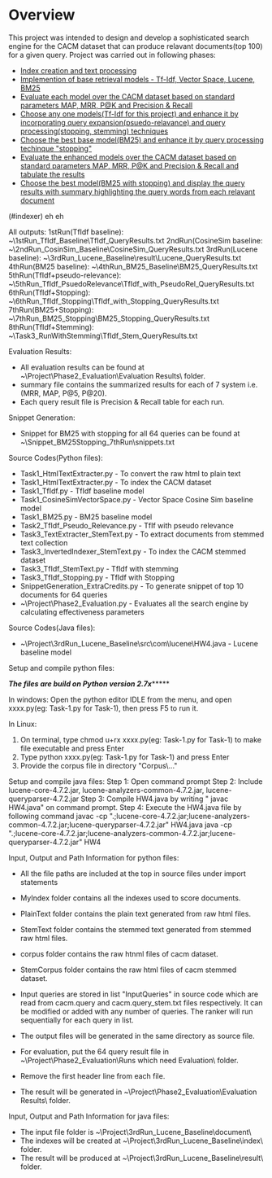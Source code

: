 # Overview
This project was intended to design and develop a sophisticated search engine for the CACM dataset that can produce relavant documents(top 100) for a given query. Project was carried out in following phases:
- [Index creation and text processing](#indexer)
- [Implemention of base retrieval models - Tf-Idf, Vector Space, Lucene, BM25](#base-retrieval-models)
- [Evaluate each model over the CACM dataset based on standard parameters MAP, MRR, P@K and Precision & Recall](#base-evaluation)
- [Choose any one models(Tf-Idf for this project) and enhance it by incorporating query expansion(psuedo-relavance) and query processing(stopping, stemming) techniques](#enhancements)
- [Choose the best base model(BM25) and enhance it by query processing techinque "stopping"](#bm25-stopping)
- [Evaluate the enhanced models over the CACM dataset based on standard parameters MAP, MRR, P@K and Precision & Recall and tabulate the results](#final-evaluation)
- [Choose the best model(BM25 with stopping) and display the query results with summary highlighting the query words from each relavant document](#snippet-generation)

(#indexer)
eh eh

All outputs:
1stRun(TfIdf baseline): ~\1stRun_TfIdf_Baseline\TfIdf_QueryResults.txt
2ndRun(CosineSim baseline: ~\2ndRun_CosinSim_Baseline\CosineSim_QueryResults.txt
3rdRun(Lucene baseline): ~\3rdRun_Lucene_Baseline\result\Lucene_QueryResults.txt
4thRun(BM25 baseline): ~\4thRun_BM25_Baseline\BM25_QueryResults.txt
5thRun(TfIdf+pseudo-relevance): ~\5thRun_TfIdf_PsuedoRelevance\TfIdf_with_PseudoRel_QueryResults.txt
6thRun(TfIdf+Stopping): ~\6thRun_TfIdf_Stopping\TfIdf_with_Stopping_QueryResults.txt
7thRun(BM25+Stopping): ~\7thRun_BM25_Stopping\BM25_Stopping_QueryResults.txt
8thRun(TfIdf+Stemming): ~\Task3_RunWithStemming\TfIdf_Stem_QueryResults.txt

Evaluation Results:
- All evaluation results can be found at ~\Project\Phase2_Evaluation\Evaluation Results\ folder.
- summary file contains the summarized results for each of 7 system i.e. (MRR, MAP, P@5, P@20).
- Each query result file is Precision & Recall table for each run.

Snippet Generation:
- Snippet for BM25 with stopping for all 64 queries can be found at ~\Snippet_BM25Stopping_7thRun\snippets.txt

Source Codes(Python files):
- Task1_HtmlTextExtracter.py - To convert the raw html to plain text
- Task1_HtmlTextExtracter.py - To index the CACM dataset
- Task1_TfIdf.py - TfIdf baseline model
- Task1_CosineSimVectorSpace.py - Vector Space Cosine Sim baseline model
- Task1_BM25.py - BM25 baseline model
- Task2_TfIdf_Pseudo_Relevance.py - TfIf with pseudo relevance
- Task3_TextExtracter_StemText.py - To extract documents from stemmed text 
collection
- Task3_InvertedIndexer_StemText.py - To index the CACM stemmed dataset
- Task3_TfIdf_StemText.py - TfIdf with stemming
- Task3_TfIdf_Stopping.py - TfIdf with Stopping
- SnippetGeneration_ExtraCredits.py - To generate snippet of top 10 documents for 64 queries
- ~\Project\Phase2_Evaluation.py - Evaluates all the search engine by calculating effectiveness parameters

Source Codes(Java files):
- ~\Project\3rdRun_Lucene_Baseline\src\com\lucene\HW4.java - Lucene baseline model

Setup and compile python files:

***********************The files are build on Python version 2.7x****************************

In windows:
Open the python editor IDLE from the menu, and open xxxx.py(eg: Task-1.py for Task-1), then press F5 to run it.

In Linux:
1. On terminal, type chmod u+rx xxxx.py(eg: Task-1.py for Task-1) to make file executable and press Enter
2. Type python xxxx.py(eg: Task-1.py for Task-1) and press Enter
3. Provide the corpus file in directory "Corpus\\..."

Setup and compile java files:
Step 1: Open command prompt
Step 2: Include lucene-core-4.7.2.jar, lucene-analyzers-common-4.7.2.jar, lucene-queryparser-4.7.2.jar
Step 3: Compile HW4.java by writing " javac HW4.java" on command prompt.
Step 4: Execute the HW4.java file by following command
javac -cp ".;lucene-core-4.7.2.jar;lucene-analyzers-common-4.7.2.jar;lucene-queryparser-4.7.2.jar" HW4.java
java -cp ".;lucene-core-4.7.2.jar;lucene-analyzers-common-4.7.2.jar;lucene-queryparser-4.7.2.jar" HW4

Input, Output and Path Information for python files:

- All the file paths are included at the top in source files under import statements
- MyIndex folder contains all the indexes used to score documents.
- PlainText folder contains the plain text generated from raw html files.
- StemText folder contains the stemmed text generated from stemmed raw html files.

- corpus folder contains the raw htnml files of cacm dataset.
- StemCorpus folder contains the raw html files of cacm stemmed dataset.
- Input queries are stored in list "InputQueries" in source code which are read from cacm.query and cacm.query_stem.txt files respectively.
  It can be modified or added with any number of queries. The ranker will run sequentially for each query in list.
- The output files will be generated in the same directory as source file.

- For evaluation, put the 64 query result file in ~\Project\Phase2_Evaluation\Runs which need Evaluation\ folder.
- Remove the first header line from each file.
- The result will be generated in ~\Project\Phase2_Evaluation\Evaluation Results\ folder.

Input, Output and Path Information for java files:
- The input file folder is ~\Project\3rdRun_Lucene_Baseline\document\
- The indexes will be created at ~\Project\3rdRun_Lucene_Baseline\index\ folder.
- The result will be produced at ~\Project\3rdRun_Lucene_Baseline\result\ folder.
